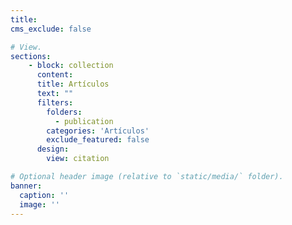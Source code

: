 ```yaml
---
title:
cms_exclude: false

# View.
sections:
    - block: collection
      content:
      title: Artículos
      text: ""
      filters:
        folders:
          - publication
        categories: 'Artículos'
        exclude_featured: false
      design:
        view: citation

# Optional header image (relative to `static/media/` folder).
banner:
  caption: ''
  image: ''
---
```

